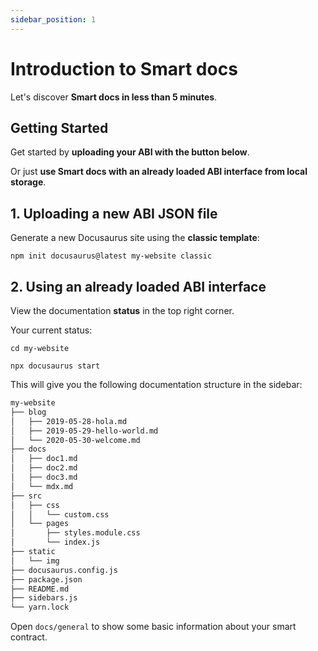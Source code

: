 ```yaml
---
sidebar_position: 1
---
```


# Introduction to Smart docs

Let's discover **Smart docs in less than 5 minutes**.

## Getting Started

Get started by **uploading your ABI with the button below**.

Or just **use Smart docs with an already loaded ABI interface from local storage**.

## 1. Uploading a new ABI JSON file

Generate a new Docusaurus site using the **classic template**:

```shell
npm init docusaurus@latest my-website classic
```

## 2. Using an already loaded ABI interface

View the documentation **status** in the top right corner.

Your current status:

```shell
cd my-website

npx docusaurus start
```

This will give you the following documentation structure in the sidebar:

```sh
my-website
├── blog
│   ├── 2019-05-28-hola.md
│   ├── 2019-05-29-hello-world.md
│   └── 2020-05-30-welcome.md
├── docs
│   ├── doc1.md
│   ├── doc2.md
│   ├── doc3.md
│   └── mdx.md
├── src
│   ├── css
│   │   └── custom.css
│   └── pages
│       ├── styles.module.css
│       └── index.js
├── static
│   └── img
├── docusaurus.config.js
├── package.json
├── README.md
├── sidebars.js
└── yarn.lock
```

Open `docs/general` to show some basic information about your smart contract.
